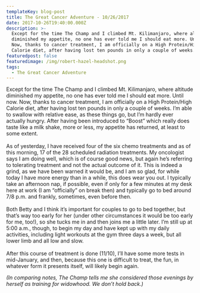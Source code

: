 ```yaml
---
templateKey: blog-post
title: The Great Cancer Adventure - 10/26/2017
date: 2017-10-26T19:40:00.000Z
description: >-
  Except for the time The Champ and I climbed Mt. Kilimanjaro, where altitude
  diminished my appetite, no one has ever told me I should eat more. Until now.
  Now, thanks to cancer treatment, I am officially on a High Protein/High
  Calorie diet, after having lost ten pounds in only a couple of weeks.
featuredpost: false
featuredimage: /img/robert-hazel-headshot.png
tags:
  - The Great Cancer Adventure
---
```

Except for the time The Champ and I climbed Mt. Kilimanjaro, where altitude diminished my appetite, no one has ever told me I should eat more. Until now. Now, thanks to cancer treatment, I am officially on a High Protein/High Calorie diet, after having lost ten pounds in only a couple of weeks. I’m able to swallow with relative ease, as these things go, but I’m hardly ever actually hungry. After having been introduced to “Boost” which really does taste like a milk shake, more or less, my appetite has returned, at least to some extent.\
\
As of yesterday, I have received four of the six chemo treatments and as of this morning, 17 of the 28 scheduled radiation treatments. My oncologist says I am doing well, which is of course good news, but again he’s referring to tolerating treatment and not the actual outcome of it. This is indeed a grind, as we have been warned it would be, and I am so glad, for while today I have more energy than in a while, this does wear you out. I typically take an afternoon nap, if possible, even if only for a few minutes at my desk here at work (I am “officially” on break then) and typically go to bed around 7/8 p.m. and frankly, sometimes, even before then.\
\
Both Betty and I think it’s important for couples to go to bed together, but that’s way too early for her (under other circumstances it would be too early for me, too!), so she tucks me in and then joins me a little later. I’m still up at 5:00 a.m., though, to begin my day and have kept up with my daily activities, including light workouts at the gym three days a week, but all lower limb and all low and slow.\
\
After this course of treatment is done (11/10), I’ll have some more tests in mid-January, and then, because this one is difficult to treat, the fun, in whatever form it presents itself, will likely begin again.

*(In comparing notes, The Champ tells me she considered those evenings by herself as training for widowhood. We don’t hold back.)*
